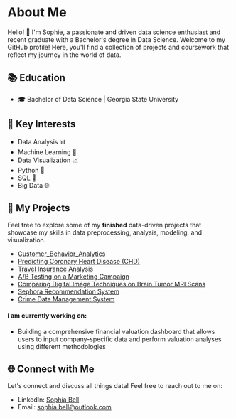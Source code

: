 # About Me

Hello! 👋 I'm Sophie, a passionate and driven data science enthusiast and recent graduate with a Bachelor's degree in Data Science. Welcome to my GitHub profile! Here, you'll find a collection of projects and coursework that reflect my journey in the world of data.

## 📚 Education

- 🎓 Bachelor of Data Science | Georgia State University

## 🌟 Key Interests

- Data Analysis 📊
- Machine Learning 🤖
- Data Visualization 📈
- Python 🐍
- SQL 📜
- Big Data 🌐

## 📁 My Projects

Feel free to explore some of my **finished** data-driven projects that showcase my skills in data preprocessing, analysis, modeling, and visualization.

- [Customer_Behavior_Analytics](https://github.com/Sophie-Bell/Customer_Behavior_Analytics/tree/main)
- [Predicting Coronary Heart Disease (CHD)](https://github.com/Sophie-Bell/Predicting-CHD/tree/main)
- [Travel Insurance Analysis](https://github.com/Sophie-Bell/Travel_Insurance_Analysis/tree/main)
- [A/B Testing on a Marketing Campaign](https://github.com/Sophie-Bell/AB-Testing-on-Marketing-Campaign)
- [Comparing Digital Image Techniques on Brain Tumor MRI Scans](https://github.com/Sophie-Bell/Restaurant-Recommendation-)
- [Sephora Recommendation System](https://github.com/Sophie-Bell/Sentiment-Analysis-on-Sephora-Reviews)
- [Crime Data Management System](https://github.com/sophie210286/DBMS_Project)

#### I am currently working on:
- Building a comprehensive financial valuation dashboard that allows users to input company-specific data and perform valuation analyses using different methodologies


## 🌐 Connect with Me 

Let's connect and discuss all things data! Feel free to reach out to me on:

- LinkedIn: [Sophia Bell](https://www.linkedin.com/in/sophie-bell52/)
- Email: sophia.bell@outlook.com
